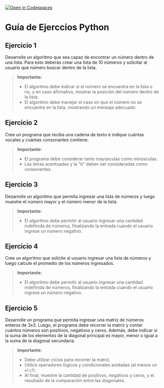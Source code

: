 [![Open in Codespaces](https://classroom.github.com/assets/launch-codespace-2972f46106e565e64193e422d61a12cf1da4916b45550586e14ef0a7c637dd04.svg)](https://classroom.github.com/open-in-codespaces?assignment_repo_id=19764799)
# Guía de Ejerccios Python

## Ejercicio 1

Desarrolle un algoritmo que sea capaz de encontrar un número dentro de una lista. Para esto deberás crear una lista de 10 números y solicitar al usuario que número buscar dentro de la lista.

> **Importante:** 
> - El algoritmo debe indicar si el número se encuentra en la lista o no, y en caso afirmativo, mostrar la posición del número dentro de la lista.
> - El algoritmo debe manejar el caso en que el número no se encuentre en la lista, mostrando un mensaje adecuado.

## Ejercicio 2

Cree un programa que reciba una cadena de texto e indique cuántas vocales y cuántas consonantes contiene.

> **Importante:**
> - El programa debe considerar tanto mayúsculas como minúsculas.
> - Las letras acentuadas y la "ñ" deben ser consideradas como consonantes.

## Ejercicio 3

Desarrolle un algoritmo que permita ingresar una lista de números y luego muestre el número mayor y el número menor de la lista.
> **Importante:**
> - El algoritmo debe permitir al usuario ingresar una cantidad indefinida de números, finalizando la entrada cuando el usuario ingrese un número negativo.


## Ejercicio 4

Cree un algoritmo que solicite al usuario ingresar una lista de números y luego calcule el promedio de los números ingresados.
> **Importante:**
> - El algoritmo debe permitir al usuario ingresar una cantidad indefinida de números, finalizando la entrada cuando el usuario ingrese un número negativo.

## Ejercicio 5


Desarrolle un programa que permita ingresar una matriz de números enteros de 3x3. Luego, el programa debe recorrer la matriz y contar cuántos números son positivos, negativos y ceros. Además, debe indicar si la suma de los elementos de la diagonal principal es mayor, menor o igual a la suma de la diagonal secundaria.

> **Importante:**
> - Debe utilizar ciclos para recorrer la matriz.
> - Utilice operadores lógicos y condicionales anidadas (al menos un `elif`).
> - Al final, muestre la cantidad de positivos, negativos y ceros, y el resultado de la comparación entre las diagonales.